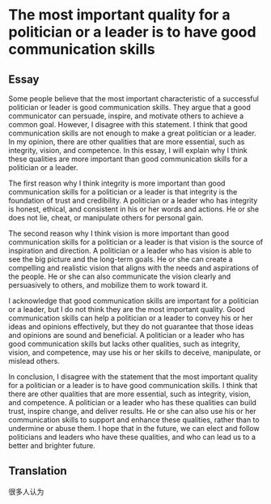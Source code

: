 # The most important quality for a politician or a leader is to have good communication skills

## Essay
Some people believe that the most important characteristic of a successful politician or leader is good communication skills. They argue that a good communicator can persuade, inspire, and motivate others to achieve a common goal. However, I disagree with this statement. I think that good communication skills are not enough to make a great politician or a leader. In my opinion, there are other qualities that are more essential, such as integrity, vision, and competence. In this essay, I will explain why I think these qualities are more important than good communication skills for a politician or a leader.

The first reason why I think integrity is more important than good communication skills for a politician or a leader is that integrity is the foundation of trust and credibility. A politician or a leader who has integrity is honest, ethical, and consistent in his or her words and actions. He or she does not lie, cheat, or manipulate others for personal gain. 

The second reason why I think vision is more important than good communication skills for a politician or a leader is that vision is the source of inspiration and direction. A politician or a leader who has vision is able to see the big picture and the long-term goals. He or she can create a compelling and realistic vision that aligns with the needs and aspirations of the people. He or she can also communicate the vision clearly and persuasively to others, and mobilize them to work toward it. 

I acknowledge that good communication skills are important for a politician or a leader, but I do not think they are the most important quality. Good communication skills can help a politician or a leader to convey his or her ideas and opinions effectively, but they do not guarantee that those ideas and opinions are sound and beneficial. A politician or a leader who has good communication skills but lacks other qualities, such as integrity, vision, and competence, may use his or her skills to deceive, manipulate, or mislead others. 

In conclusion, I disagree with the statement that the most important quality for a politician or a leader is to have good communication skills. I think that there are other qualities that are more essential, such as integrity, vision, and competence. A politician or a leader who has these qualities can build trust, inspire change, and deliver results. He or she can also use his or her communication skills to support and enhance these qualities, rather than to undermine or abuse them. I hope that in the future, we can elect and follow politicians and leaders who have these qualities, and who can lead us to a better and brighter future.

<div style="page-break-after: always;"></div>

## Translation

很多人认为